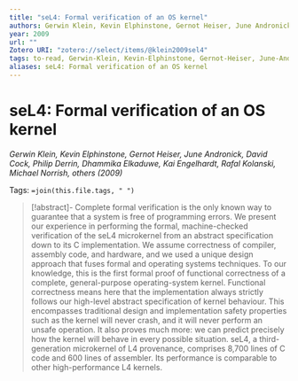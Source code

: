 ```yaml
---
title: "seL4: Formal verification of an OS kernel"
authors: Gerwin Klein, Kevin Elphinstone, Gernot Heiser, June Andronick, David Cock, Philip Derrin, Dhammika Elkaduwe, Kai Engelhardt, Rafal Kolanski, Michael Norrish, others
year: 2009
url: ""
Zotero URI: "zotero://select/items/@klein2009sel4"
tags: to-read, Gerwin-Klein, Kevin-Elphinstone, Gernot-Heiser, June-Andronick, David-Cock, Philip-Derrin, Dhammika-Elkaduwe, Kai-Engelhardt, Rafal-Kolanski, Michael-Norrish, -others
aliases: seL4: Formal verification of an OS kernel
---
```


# seL4: Formal verification of an OS kernel  
_Gerwin Klein, Kevin Elphinstone, Gernot Heiser, June Andronick, David Cock, Philip Derrin, Dhammika Elkaduwe, Kai Engelhardt, Rafal Kolanski, Michael Norrish, others (2009)_

Tags: `=join(this.file.tags, " ")`

> [!abstract]-
> Complete formal verification is the only known way to guarantee that a system is free of programming errors. We present our experience in performing the formal, machine-checked verification of the seL4 microkernel from an abstract specification down to its C implementation. We assume correctness of compiler, assembly code, and hardware, and we used a unique design approach that fuses formal and operating systems techniques. To our knowledge, this is the first formal proof of functional correctness of a complete, general-purpose operating-system kernel. Functional correctness means here that the implementation always strictly follows our high-level abstract specification of kernel behaviour. This encompasses traditional design and implementation safety properties such as the kernel will never crash, and it will never perform an unsafe operation. It also proves much more: we can predict precisely how the kernel will behave in every possible situation. seL4, a third-generation microkernel of L4 provenance, comprises 8,700 lines of C code and 600 lines of assembler. Its performance is comparable to other high-performance L4 kernels.


